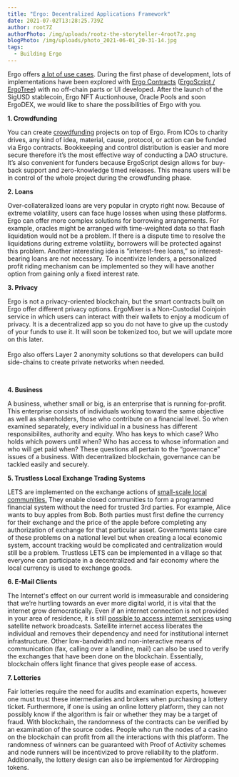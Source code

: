 ```yaml
---
title: "Ergo: Decentralized Applications Framework"
date: 2021-07-02T13:28:25.739Z
author: root7Z
authorPhoto: /img/uploads/rootz-the-storyteller-4root7z.png
blogPhoto: /img/uploads/photo_2021-06-01_20-31-14.jpg
tags:
  - Building Ergo
---
```

<!--StartFragment-->





Ergo offers [a lot of use cases](https://www.ergoforum.org/t/what-apps-can-you-do-on-ergo/819). During the first phase of development, lots of implementations have been explored with [Ergo Contracts](https://ergoplatform.org/en/blog/2020_03_16_ergo_sigma/) ([ErgoScript / ErgoTree](https://ergoplatform.org/docs/ErgoScript.pdf)) with no off-chain parts or UI developed. After the launch of the SigUSD stablecoin, Ergo NFT Auctionhouse, Oracle Pools and soon ErgoDEX, we would like to share the possibilities of Ergo with you. 



**1. Crowdfunding**

You can create [crowdfunding](https://www.ergoforum.org/t/simple-crowdfunding/70) projects on top of Ergo. From ICOs to charity drives, any kind of idea, material, cause, protocol, or action can be funded via Ergo contracts. Bookkeeping and control distribution is easier and more secure therefore it’s the most effective way of conducting a DAO structure. It’s also convenient for funders because ErgoScript design allows for buy-back support and zero-knowledge timed releases. This means users will be in control of the whole project during the crowdfunding phase.



**2. Loans**

Over-collateralized loans are very popular in crypto right now. Because of extreme volatility, users can face huge losses when using these platforms. Ergo can offer more complex solutions for borrowing arrangements. For example, oracles might be arranged with time-weighted data so that flash liquidation would not be a problem. If there is a dispute time to resolve the liquidations during extreme volatility, borrowers will be protected against this problem. Another interesting idea is “interest-free loans,” so interest-bearing loans are not necessary. To incentivize lenders, a personalized profit riding mechanism can be implemented so they will have another option from gaining only a fixed interest rate.



**3. Privacy**

Ergo is not a privacy-oriented blockchain, but the smart contracts built on Ergo offer different privacy options. ErgoMixer is a Non-Custodial Coinjoin service in which users can interact with their wallets to enjoy a modicum of privacy. It is a decentralized app so you do not have to give up the custody of your funds to use it. It will soon be tokenized too, but we will update more on this later.\
\
Ergo also offers Layer 2 anonymity solutions so that developers can build side-chains to create private networks when needed. 

  



**4. Business**



A business, whether small or big, is an enterprise that is running for-profit. This enterprise consists of individuals working toward the same objective as well as shareholders, those who contribute on a financial level. So when examined separately, every individual in a business has different responsibilites, authority and equity. Who has keys to which case? Who holds which powers until when? Who has access to whose information and who will get paid when? These questions all pertain to the “governance” issues of a business. With decentralized blockchain, governance can be tackled easily and securely.



**5. Trustless Local Exchange Trading Systems**

LETS are implemented on the exchange actions of [small-scale local communities.](https://ergoplatform.org/en/blog/2021-07-01-lets-start-the-discussion/) They enable closed communities to form a programmed financial system without the need for trusted 3rd parties. For example, Alice wants to buy apples from Bob. Both parties must first define the currency for their exchange and the price of the apple before completing any authorization of exchange for that particular asset. Governments take care of these problems on a national level but when creating a local economic system, account tracking would be complicated and centralization would still be a problem. Trustless LETS can be implemented in a village so that everyone can participate in a decentralized and fair economy where the local currency is used to exchange goods.



**6. E-Mail Clients**

The Internet's effect on our current world is immeasurable and considering that we’re hurtling towards an ever more digital world, it is vital that the internet grow democratically. Even if an internet connection is not provided in your area of residence, it is still [possible to access internet services](https://www.ergoforum.org/t/e-mail-client-for-limited-or-blocked-internet/134) using satellite network broadcasts. Satellite internet access liberates the individual and removes their dependency and need for institutional internet infrastructure. Other low-bandwidth and non-interactive means of communication (fax, calling over a landline, mail) can also be used to verify the exchanges that have been done on the blockchain. Essentially, blockchain offers light finance that gives people ease of access.



**7. Lotteries**

Fair lotteries require the need for audits and examination experts, however one must trust these intermediaries and brokers when purchasing a lottery ticket. Furthermore, if one is using an online lottery platform, they can not possibly know if the algorithm is fair or whether they may be a target of fraud. With blockchain, the randomness of the contracts can be verified by an examination of the source codes. People who run the nodes of a casino on the blockchain can profit from all the interactions with this platform. The randomness of winners can be guaranteed with Proof of Activity schemes and node runners will be incentivized to prove reliability to the platform. Additionally, the lottery design can also be implemented for Airdropping tokens.



<!--EndFragment-->